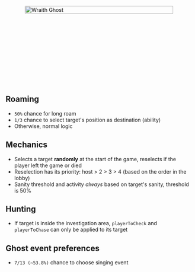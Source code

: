 <div class="wraith-container">
  <img src="/images/Banshee_Discovered.webp" alt="Wraith Ghost" class="wraith-image" />
</div>

<style>
.wraith-container {
  display: flex;
  justify-content: center;
  align-items: center;
  min-height: 400px;
  position: relative;
  overflow: hidden;
}

.wraith-container::before {
  content: '';
  position: absolute;
  top: 0;
  left: 0;
  right: 0;
  bottom: 0;
  background: radial-gradient(circle at center, rgba(0,0,0,0) 30%, var(--vp-c-bg) 100%);
  pointer-events: none;
  z-index: 2;
}

.wraith-image {
  max-width: 400px;
  width: 100%;
  height: auto;
  filter: brightness(0.9) contrast(1.1);
  transition: all 0.3s ease;
}

.wraith-image:hover {
  filter: brightness(1) contrast(1.2);
  transform: scale(1.02);
}
</style>

## Roaming
- `50%` chance for long roam
- `1/3` chance to select target's position as destination (ability)
- Otherwise, normal logic

## Mechanics
- Selects a target **randomly** at the start of the game, reselects if the player left the game or died
- Reselection has its priority: host > 2 > 3 > 4 (based on the order in the lobby)
- Sanity threshold and activity *always* based on target's sanity, threshold is 50%

## Hunting
- If target is inside the investigation area, `playerToCheck` and `playerToChase` can only be applied to its target

## Ghost event preferences
- `7/13 (~53.8%)` chance to choose singing event